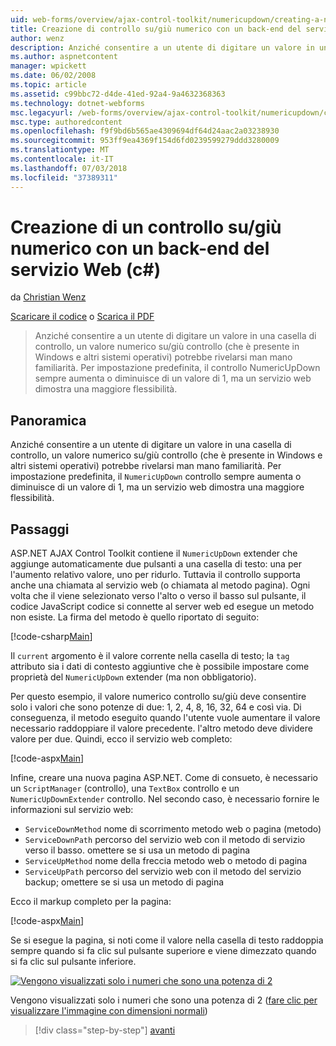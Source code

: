 ```yaml
---
uid: web-forms/overview/ajax-control-toolkit/numericupdown/creating-a-numeric-up-down-control-with-a-web-service-backend-cs
title: Creazione di controllo su/giù numerico con un back-end del servizio Web (c#) | Microsoft Docs
author: wenz
description: Anziché consentire a un utente di digitare un valore in una casella di controllo, un controllo (che è presente in Windows e altri sistemi operativi) su/giù numerico potrebbe rivelarsi man mano c...
ms.author: aspnetcontent
manager: wpickett
ms.date: 06/02/2008
ms.topic: article
ms.assetid: c99bbc72-d4de-41ed-92a4-9a4632368363
ms.technology: dotnet-webforms
msc.legacyurl: /web-forms/overview/ajax-control-toolkit/numericupdown/creating-a-numeric-up-down-control-with-a-web-service-backend-cs
msc.type: authoredcontent
ms.openlocfilehash: f9f9bd6b565ae4309694df64d24aac2a03238930
ms.sourcegitcommit: 953ff9ea4369f154d6fd0239599279ddd3280009
ms.translationtype: MT
ms.contentlocale: it-IT
ms.lasthandoff: 07/03/2018
ms.locfileid: "37389311"
---
```

<a name="creating-a-numeric-updown-control-with-a-web-service-backend-c"></a>Creazione di un controllo su/giù numerico con un back-end del servizio Web (c#)
====================
da [Christian Wenz](https://github.com/wenz)

[Scaricare il codice](http://download.microsoft.com/download/9/3/f/93f8daea-bebd-4821-833b-95205389c7d0/numericupdown1.cs.zip) o [Scarica il PDF](http://download.microsoft.com/download/2/d/c/2dc10e34-6983-41d4-9c08-f78f5387d32b/numericupdown1CS.pdf)

> Anziché consentire a un utente di digitare un valore in una casella di controllo, un valore numerico su/giù controllo (che è presente in Windows e altri sistemi operativi) potrebbe rivelarsi man mano familiarità. Per impostazione predefinita, il controllo NumericUpDown sempre aumenta o diminuisce di un valore di 1, ma un servizio web dimostra una maggiore flessibilità.


## <a name="overview"></a>Panoramica

Anziché consentire a un utente di digitare un valore in una casella di controllo, un valore numerico su/giù controllo (che è presente in Windows e altri sistemi operativi) potrebbe rivelarsi man mano familiarità. Per impostazione predefinita, il `NumericUpDown` controllo sempre aumenta o diminuisce di un valore di 1, ma un servizio web dimostra una maggiore flessibilità.

## <a name="steps"></a>Passaggi

ASP.NET AJAX Control Toolkit contiene il `NumericUpDown` extender che aggiunge automaticamente due pulsanti a una casella di testo: una per l'aumento relativo valore, uno per ridurlo. Tuttavia il controllo supporta anche una chiamata al servizio web (o chiamata al metodo pagina). Ogni volta che il viene selezionato verso l'alto o verso il basso sul pulsante, il codice JavaScript codice si connette al server web ed esegue un metodo non esiste. La firma del metodo è quello riportato di seguito:

[!code-csharp[Main](creating-a-numeric-up-down-control-with-a-web-service-backend-cs/samples/sample1.cs)]

Il `current` argomento è il valore corrente nella casella di testo; la `tag` attributo sia i dati di contesto aggiuntive che è possibile impostare come proprietà del `NumericUpDown` extender (ma non obbligatorio).

Per questo esempio, il valore numerico controllo su/giù deve consentire solo i valori che sono potenze di due: 1, 2, 4, 8, 16, 32, 64 e così via. Di conseguenza, il metodo eseguito quando l'utente vuole aumentare il valore necessario raddoppiare il valore precedente. l'altro metodo deve dividere valore per due. Quindi, ecco il servizio web completo:

[!code-aspx[Main](creating-a-numeric-up-down-control-with-a-web-service-backend-cs/samples/sample2.aspx)]

Infine, creare una nuova pagina ASP.NET. Come di consueto, è necessario un `ScriptManager` (controllo), una `TextBox` controllo e un `NumericUpDownExtender` controllo. Nel secondo caso, è necessario fornire le informazioni sul servizio web:

- `ServiceDownMethod` nome di scorrimento metodo web o pagina (metodo)
- `ServiceDownPath` percorso del servizio web con il metodo di servizio verso il basso. omettere se si usa un metodo di pagina
- `ServiceUpMethod` nome della freccia metodo web o metodo di pagina
- `ServiceUpPath` percorso del servizio web con il metodo del servizio backup; omettere se si usa un metodo di pagina

Ecco il markup completo per la pagina:

[!code-aspx[Main](creating-a-numeric-up-down-control-with-a-web-service-backend-cs/samples/sample3.aspx)]

Se si esegue la pagina, si noti come il valore nella casella di testo raddoppia sempre quando si fa clic sul pulsante superiore e viene dimezzato quando si fa clic sul pulsante inferiore.


[![Vengono visualizzati solo i numeri che sono una potenza di 2](creating-a-numeric-up-down-control-with-a-web-service-backend-cs/_static/image2.png)](creating-a-numeric-up-down-control-with-a-web-service-backend-cs/_static/image1.png)

Vengono visualizzati solo i numeri che sono una potenza di 2 ([fare clic per visualizzare l'immagine con dimensioni normali](creating-a-numeric-up-down-control-with-a-web-service-backend-cs/_static/image3.png))

> [!div class="step-by-step"]
> [avanti](creating-a-numeric-up-down-control-with-a-web-service-backend-vb.md)
